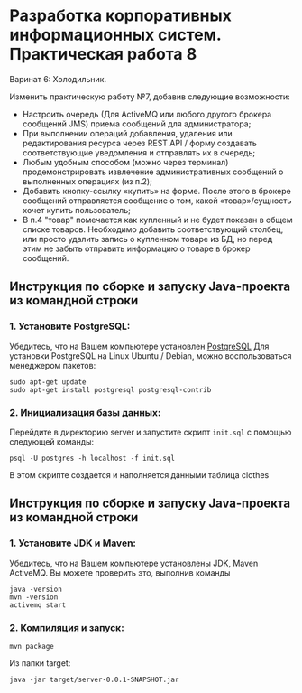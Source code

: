 # Разработка корпоративных информационных систем. Практическая работа 8
Варинат 6: Холодильник.

Изменить практическую работу №7, добавив следующие возможности:

- Настроить очередь (Для ActiveMQ или любого другого брокера сообщений JMS) приема сообщений для администратора;
- При выполнении операций добавления, удаления или редактирования ресурса через REST API / форму создавать
  соответствующие уведомления и отправлять их в очередь;
- Любым удобным способом (можно через терминал) продемонстрировать извлечение административных сообщений о выполненных
  операциях (из п.2);
- Добавить кнопку-ссылку «купить» на форме. После этого в брокере сообщений отправляется сообщение о том, какой
  «товар»/сущность хочет купить пользователь;
- В п.4 "товар" помечается как купленный и не будет показан в общем списке товаров. 
Необходимо добавить соответствующий столбец, или просто удалить запись о купленном товаре из БД, но перед этим не 
забыть отправить информацию о товаре в брокер сообщений.


## Инструкция по сборке и запуску Java-проекта из командной строки
### 1. Установите PostgreSQL:

Убедитесь, что на Вашем компьютере установлен [PostgreSQL](https://www.postgresql.org/download/)
Для установки PostgreSQL на Linux Ubuntu / Debian, можно воспользоваться менеджером пакетов:

```
sudo apt-get update
sudo apt-get install postgresql postgresql-contrib
```

### 2. Инициализация базы данных:

Перейдите в директорию server и запустите скрипт ```init.sql``` с помощью следующей команды:

```
psql -U postgres -h localhost -f init.sql
```

В этом скрипте cоздается и наполняется данными таблица clothes

## Инструкция по сборке и запуску Java-проекта из командной строки

### 1. Установите JDK и Maven:

Убедитесь, что на Вашем компьютере установлены JDK, Maven ActiveMQ. 
Вы можете проверить это, выполнив команды

```
java -version
mvn -version
activemq start
```

### 2. Компиляция и запуск:

```
mvn package
```

Из папки target:

```
java -jar target/server-0.0.1-SNAPSHOT.jar
```

